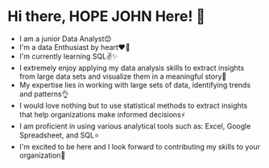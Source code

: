 # Hi there, HOPE JOHN Here! 👋

<!--
**hopej23/hopej23** is a ✨ _special_ ✨ repository because its `README.md` (this file) appears on your GitHub profile.

Here are some ideas to get you started:

- 🔭 I'm currently working on...
- 🌱 I’m currently learning ...
- 👯 I’m looking to collaborate on ...
- 🤔 I’m looking for help with ...
- 💬 Ask me about ...
- 📫 How to reach me: ...
- 😄 Pronouns: ...
- ⚡ Fun fact: ...
-->
* I am a junior Data Analyst😊
* I'm a data Enthusiast by heart❤💖
* I'm currently learning SQL✌✨
* I extremely enjoy applying my data analysis skills to extract insights from large data sets and visualize them in a meaningful story🌹
* My expertise lies in working with large sets of data, identifying trends and patterns👌
* I would love nothing but to use statistical methods to extract insights that help organizations make informed decisions⚡
* I am proficient in using various analytical tools such as: Excel, Google Spreadsheet, and SQL⭐
* I'm excited to be here and I look forward to contributing my skills to your organization🤝
